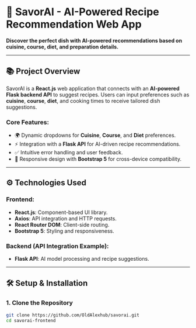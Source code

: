 # 🚀 **SavorAI - AI-Powered Recipe Recommendation Web App**

**Discover the perfect dish with AI-powered recommendations based on cuisine, course, diet, and preparation details.**

---

## 📚 **Project Overview**

SavorAI is a **React.js** web application that connects with an **AI-powered Flask backend API** to suggest recipes. Users can input preferences such as **cuisine**, **course**, **diet**, and cooking times to receive tailored dish suggestions.

### **Core Features:**

- 🌍 Dynamic dropdowns for **Cuisine**, **Course**, and **Diet** preferences.
- ⚡ Integration with a **Flask API** for AI-driven recipe recommendations.
- ✅ Intuitive error handling and user feedback.
- 📱 Responsive design with **Bootstrap 5** for cross-device compatibility.

---

## ⚙️ **Technologies Used**

### **Frontend:**

- **React.js**: Component-based UI library.
- **Axios**: API integration and HTTP requests.
- **React Router DOM**: Client-side routing.
- **Bootstrap 5**: Styling and responsiveness.

### **Backend (API Integration Example):**

- **Flask API**: AI model processing and recipe suggestions.

---

## 🛠️ **Setup & Installation**

### **1. Clone the Repository**

```bash
git clone https://github.com/OldAlexhub/savorai.git
cd savorai-frontend
```

